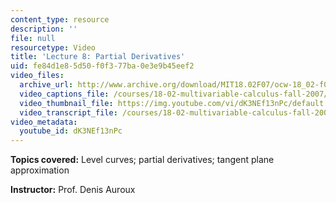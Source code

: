 ```yaml
---
content_type: resource
description: ''
file: null
resourcetype: Video
title: 'Lecture 8: Partial Derivatives'
uid: fe84d1e8-5d50-f0f3-77ba-0e3e9b45eef2
video_files:
  archive_url: http://www.archive.org/download/MIT18.02F07/ocw-18_02-f07-lec08_300k.mp4
  video_captions_file: /courses/18-02-multivariable-calculus-fall-2007/e75e48eb224358d280a72099197ab1d3_dK3NEf13nPc.vtt
  video_thumbnail_file: https://img.youtube.com/vi/dK3NEf13nPc/default.jpg
  video_transcript_file: /courses/18-02-multivariable-calculus-fall-2007/febf0e479f6d67e395a07153980ae7fa_dK3NEf13nPc.pdf
video_metadata:
  youtube_id: dK3NEf13nPc
---
```


**Topics covered:** Level curves; partial derivatives; tangent plane approximation

**Instructor:** Prof. Denis Auroux